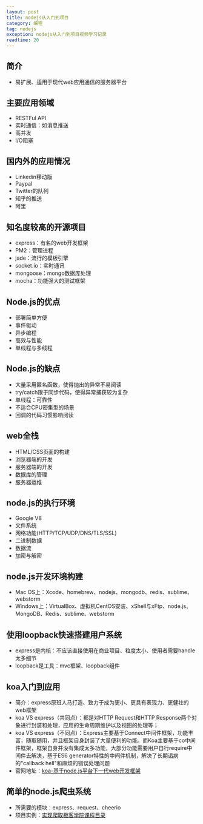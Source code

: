 ```yaml
---
layout: post
title: nodejs从入门到项目
category: 编程
tag: nodejs
exception: nodejs从入门到项目视频学习记录
readtime: 20
---
```


## 简介
* 易扩展、适用于现代web应用通信的服务器平台

## 主要应用领域
* RESTFul API
* 实时通信：如消息推送
* 高并发
* I/O阻塞

## 国内外的应用情况
* Linkedin移动版
* Paypal
* Twitter的队列
* 知乎的推送
* 阿里

## 知名度较高的开源项目
* express：有名的web开发框架
* PM2：管理进程
* jade：流行的模板引擎
* socket.io：实时通讯
* mongoose：mongo数据库处理
* mocha：功能强大的测试框架

## Node.js的优点
* 部署简单方便
* 事件驱动
* 异步编程
* 高效与性能
* 单线程与多线程

## Node.js的缺点
* 大量采用匿名函数，使得抛出的异常不易阅读
* try/catch限于同步代码，使得异常捕获较为复杂
* 单线程：可靠性
* 不适合CPU密集型的场景
* 回调的代码习惯影响阅读

## web全栈
* HTML/CSS页面的构建
* 浏览器端的开发
* 服务器端的开发
* 数据库的管理
* 服务器运维

## node.js的执行环境
* Google V8
* 文件系统
* 网络功能(HTTP/TCP/UDP/DNS/TLS/SSL)
* 二进制数据
* 数据流
* 加密与解密

## node.js开发环境构建
* Mac OS上：Xcode、homebrew、nodejs、mongodb、redis、sublime、webstorm
* Windows上：VirtualBox、虚拟机CentOS安装、xShell与xFtp、node.js、MongoDB、Redis、sublime、webstorm

## 使用loopback快速搭建用户系统
* express是内核：不应该直接使用在商业项目、粒度太小、使用者需要handle太多细节
* loopback是工具：mvc框架、loopback组件

## koa入门到应用
* 简介：express原班人马打造、致力于成为更小、更具有表现力、更健壮的web框架
* koa VS express（共同点）：都是对HTTP Request和HTTP Response两个对象进行封装和处理，应用的生命周期维护以及视图的处理等；
* koa VS express（不同点）：Express主要基于Connect中间件框架，功能丰富，随取随用，并且框架自身封装了大量便利的功能。而Koa主要基于co中间件框架，框架自身并没有集成太多功能，大部分功能需要用户自行require中间件去解决，基于ES6 generator特性的中间件机制，解决了长期诟病的"callback hell"和麻烦的错误处理问题
* 官网地址：[koa-基于node.js平台下一代web开发框架](http://koa.bootcss.com/)

## 简单的node.js爬虫系统
* 所需要的模块：express、request、cheerio
* 项目实例：[实现爬取极客学院课程目录](https://github.com/yzsunlei/nodejs-demo/tree/easy-spider)

















